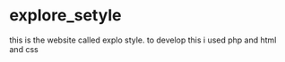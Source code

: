 # explore_setyle
this is the website called explo style. to develop this i used php and html and css

